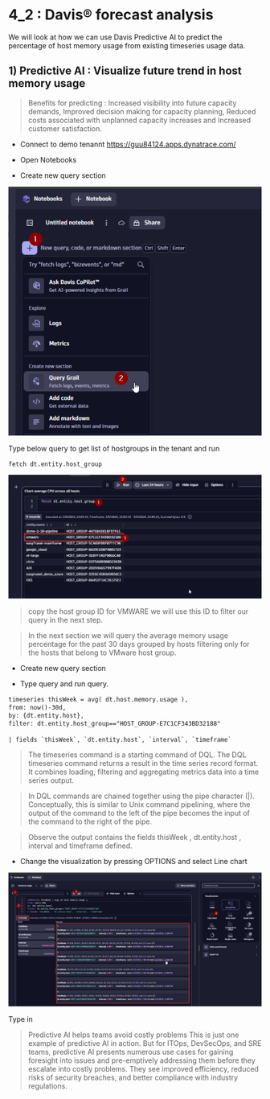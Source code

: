 # 4_2 : Davis® forecast analysis

We will look at how we can use Davis Predictive AI to predict the percentage of host memory usage from existing timeseries usage data.

## 1) Predictive AI : Visualize future trend in host memory usage

> Benefits for predicting : Increased visibility into future capacity demands, Improved decision making for capacity planning, Reduced costs associated with unplanned capacity increases and Increased customer satisfaction. 

- Connect to demo tenannt https://guu84124.apps.dynatrace.com/

 - Open Notebooks
 - Create new query section

!["query"](https://github.com/hakansuku/D1APACTraining/blob/main/images/DQL/querygrail.png?raw=true)

Type below query to get list of hostgroups in the tenant and run
```
fetch dt.entity.host_group
```

!["query"](https://github.com/hakansuku/D1APACTraining/blob/main/images/DQL/hostgroup.png?raw=true)

> copy the host group ID for VMWARE we will use this ID to filter our query in the next step.

> In the next section we will query the average memory usage percentage for the past 30 days grouped by hosts filtering only for the hosts that belong to VMware host group.

- Create new query section

- Type query and run query.
  
```
timeseries thisWeek = avg( dt.host.memory.usage ),
from: now()-30d,
by: {dt.entity.host},
filter: dt.entity.host_group=="HOST_GROUP-E7C1CF343BD32188"

| fields `thisWeek`, `dt.entity.host`, `interval`, `timeframe`
```

> The timeseries command is a starting command of DQL. The DQL timeseries command returns a result in the time series record format.
> It combines loading, filtering and aggregating metrics data into a time series output.

> In DQL commands are chained together using the pipe character (|). Conceptually, this is similar to Unix command pipelining, where the output of the command to the left of the pipe becomes the input of the command to the right of the pipe.

> Observe the output contains the fields thisWeek , dt.entity.host , interval and timeframe defined. 

- Change the visualization by pressing OPTIONS and select Line chart

!["line"](https://github.com/hakansuku/D1APACTraining/blob/main/images/DQL/memoryusage.png?raw=true)

Type in 

> Predictive AI helps teams avoid costly problems
This is just one example of predictive AI in action. But for ITOps, DevSecOps, and SRE teams, predictive AI presents numerous use cases for gaining foresight into issues and pre-emptively addressing them before they escalate into costly problems. They see improved efficiency, reduced risks of security breaches, and better compliance with industry regulations.
